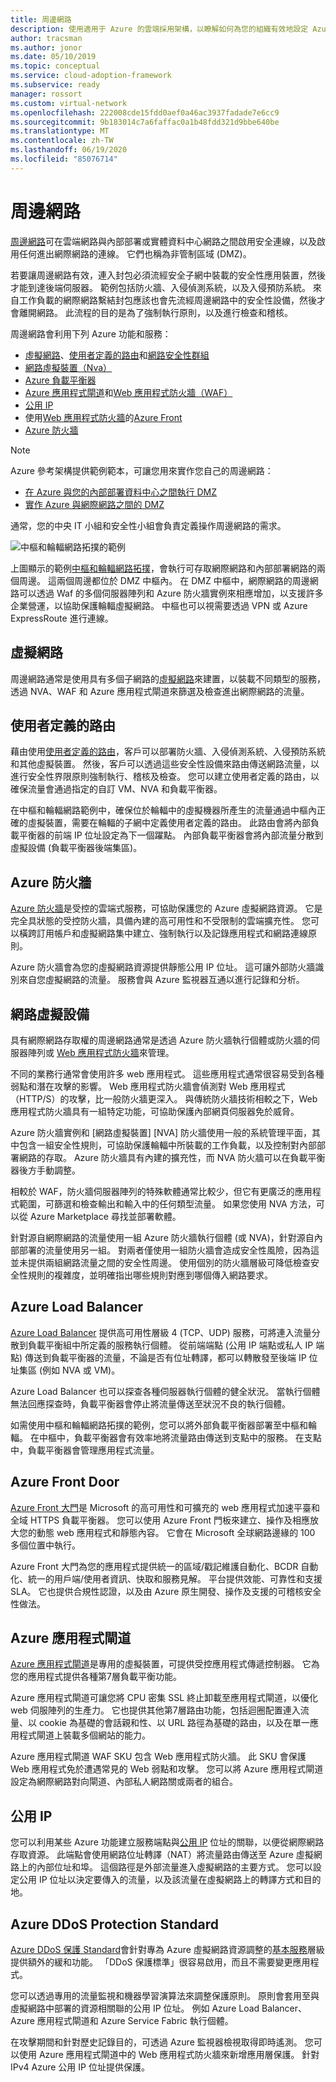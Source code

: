 ```yaml
---
title: 周邊網路
description: 使用適用于 Azure 的雲端採用架構，以瞭解如何為您的組織有效地設定 Azure。
author: tracsman
ms.author: jonor
ms.date: 05/10/2019
ms.topic: conceptual
ms.service: cloud-adoption-framework
ms.subservice: ready
manager: rossort
ms.custom: virtual-network
ms.openlocfilehash: 222008cde15fdd0aef0a46ac3937fadade7e6cc9
ms.sourcegitcommit: 9b183014c7a6faffac0a1b48fdd321d9bbe640be
ms.translationtype: MT
ms.contentlocale: zh-TW
ms.lasthandoff: 06/19/2020
ms.locfileid: "85076714"
---
```

<!-- cSpell:ignore tracsman jonor rossort NVAs WAFs -->

# <a name="perimeter-networks"></a>周邊網路

[周邊網路][perimeter-network]可在雲端網路與內部部署或實體資料中心網路之間啟用安全連線，以及啟用任何進出網際網路的連線。 它們也稱為非管制區域 (DMZ)。

若要讓周邊網路有效，連入封包必須流經安全子網中裝載的安全性應用裝置，然後才能到達後端伺服器。 範例包括防火牆、入侵偵測系統，以及入侵預防系統。 來自工作負載的網際網路繫結封包應該也會先流經周邊網路中的安全性設備，然後才會離開網路。 此流程的目的是為了強制執行原則，以及進行檢查和稽核。

周邊網路會利用下列 Azure 功能和服務：

- [虛擬網路][virtual-networks]、[使用者定義的路由][user-defined-routes]和[網路安全性群組][network-security-groups]
- [網路虛擬裝置（Nva）][network-virtual-appliances]
- [Azure 負載平衡器][alb]
- [Azure 應用程式閘道][appgw]和[Web 應用程式防火牆（WAF）][appgwwaf]
- [公用 IP][PIP]
- 使用[Web 應用程式防火牆][afdwaf]的[Azure Front][afd]
- [Azure 防火牆][Azure-firewall]

> [!NOTE]
> Azure 參考架構提供範例範本，可讓您用來實作您自己的周邊網路：
>
> - [在 Azure 與您的內部部署資料中心之間執行 DMZ](https://docs.microsoft.com/azure/architecture/reference-architectures/dmz/secure-vnet-dmz)
> - [實作 Azure 與網際網路之間的 DMZ](https://docs.microsoft.com/azure/architecture/reference-architectures/dmz/secure-vnet-dmz?toc=/azure/cloud-adoption-framework/toc.json&bc=/azure/cloud-adoption-framework/_bread/toc.json)

通常，您的中央 IT 小組和安全性小組會負責定義操作周邊網路的需求。

![中樞和輪輻網路拓撲的範例](../../_images/azure-best-practices/network-high-level-perimeter-networks.png)

上圖顯示的範例[中樞和輪輻網路拓撲](./hub-spoke-network-topology.md)，會執行可存取網際網路和內部部署網路的兩個周邊。 這兩個周邊都位於 DMZ 中樞內。 在 DMZ 中樞中，網際網路的周邊網路可以透過 Waf 的多個伺服器陣列和 Azure 防火牆實例來相應增加，以支援許多企業營運，以協助保護輪輻虛擬網路。 中樞也可以視需要透過 VPN 或 Azure ExpressRoute 進行連線。

## <a name="virtual-networks"></a>虛擬網路

周邊網路通常是使用具有多個子網路的[虛擬網路][virtual-networks]來建置，以裝載不同類型的服務，透過 NVA、WAF 和 Azure 應用程式閘道來篩選及檢查進出網際網路的流量。

## <a name="user-defined-routes"></a>使用者定義的路由

藉由使用[使用者定義的路由][user-defined-routes]，客戶可以部署防火牆、入侵偵測系統、入侵預防系統和其他虛擬裝置。 然後，客戶可以透過這些安全性設備來路由傳送網路流量，以進行安全性界限原則強制執行、稽核及檢查。 您可以建立使用者定義的路由，以確保流量會通過指定的自訂 VM、NVA 和負載平衡器。

在中樞和輪輻網路範例中，確保位於輪輻中的虛擬機器所產生的流量通過中樞內正確的虛擬裝置，需要在輪輻的子網中定義使用者定義的路由。 此路由會將內部負載平衡器的前端 IP 位址設定為下一個躍點。 內部負載平衡器會將內部流量分散到虛擬設備 (負載平衡器後端集區)。

## <a name="azure-firewall"></a>Azure 防火牆

[Azure 防火牆][Azure-firewall]是受控的雲端式服務，可協助保護您的 Azure 虛擬網路資源。 它是完全具狀態的受控防火牆，具備內建的高可用性和不受限制的雲端擴充性。 您可以橫跨訂用帳戶和虛擬網路集中建立、強制執行以及記錄應用程式和網路連線原則。

Azure 防火牆會為您的虛擬網路資源提供靜態公用 IP 位址。 這可讓外部防火牆識別來自您虛擬網路的流量。 服務會與 Azure 監視器互通以進行記錄和分析。

## <a name="network-virtual-appliances"></a>網路虛擬設備

具有網際網路存取權的周邊網路通常是透過 Azure 防火牆執行個體或防火牆的伺服器陣列或 [Web 應用程式防火牆][afdwaf]來管理。

不同的業務行通常會使用許多 web 應用程式。 這些應用程式通常很容易受到各種弱點和潛在攻擊的影響。 Web 應用程式防火牆會偵測對 Web 應用程式（HTTP/S）的攻擊，比一般防火牆更深入。 與傳統防火牆技術相較之下，Web 應用程式防火牆具有一組特定功能，可協助保護內部網頁伺服器免於威脅。

Azure 防火牆實例和 [網路虛擬裝置] [NVA] 防火牆使用一般的系統管理平面，其中包含一組安全性規則，可協助保護輪輻中所裝載的工作負載，以及控制對內部部署網路的存取。 Azure 防火牆具有內建的擴充性，而 NVA 防火牆可以在負載平衡器後方手動調整。

相較於 WAF，防火牆伺服器陣列的特殊軟體通常比較少，但它有更廣泛的應用程式範圍，可篩選和檢查輸出和輸入中的任何類型流量。 如果您使用 NVA 方法，可以從 Azure Marketplace 尋找並部署軟體。

針對源自網際網路的流量使用一組 Azure 防火牆執行個體 (或 NVA)，針對源自內部部署的流量使用另一組。 對兩者僅使用一組防火牆會造成安全性風險，因為這並未提供兩組網路流量之間的安全性周邊。 使用個別的防火牆層級可降低檢查安全性規則的複雜度，並明確指出哪些規則對應到哪個傳入網路要求。

## <a name="azure-load-balancer"></a>Azure Load Balancer

[Azure Load Balancer][alb] 提供高可用性層級 4 (TCP、UDP) 服務，可將連入流量分散到負載平衡組中所定義的服務執行個體。 從前端端點 (公用 IP 端點或私人 IP 端點) 傳送到負載平衡器的流量，不論是否有位址轉譯，都可以轉散發至後端 IP 位址集區 (例如 NVA 或 VM)。

Azure Load Balancer 也可以探查各種伺服器執行個體的健全狀況。 當執行個體無法回應探查時，負載平衡器會停止將流量傳送至狀況不良的執行個體。

如需使用中樞和輪輻網路拓撲的範例，您可以將外部負載平衡器部署至中樞和輪輻。 在中樞中，負載平衡器會有效率地將流量路由傳送到支點中的服務。 在支點中，負載平衡器會管理應用程式流量。

## <a name="azure-front-door"></a>Azure Front Door

[Azure Front 大門][afd]是 Microsoft 的高可用性和可擴充的 web 應用程式加速平臺和全域 HTTPS 負載平衡器。 您可以使用 Azure Front 門板來建立、操作及相應放大您的動態 web 應用程式和靜態內容。 它會在 Microsoft 全球網路邊緣的 100 多個位置中執行。

Azure Front 大門為您的應用程式提供統一的區域/戳記維護自動化、BCDR 自動化、統一的用戶端/使用者資訊、快取和服務見解。 平台提供效能、可靠性和支援 SLA。 它也提供合規性認證，以及由 Azure 原生開發、操作及支援的可稽核安全性做法。

## <a name="azure-application-gateway"></a>Azure 應用程式閘道

[Azure 應用程式閘道][appgw]是專用的虛擬裝置，可提供受控應用程式傳遞控制器。 它為您的應用程式提供各種第7層負載平衡功能。

<!-- docsTest:ignore "application gateway" TODO -->

Azure 應用程式閘道可讓您將 CPU 密集 SSL 終止卸載至應用程式閘道，以優化 web 伺服陣列的生產力。 它也提供其他第7層路由功能，包括迴圈配置連入流量、以 cookie 為基礎的會話親和性、以 URL 路徑為基礎的路由，以及在單一應用程式閘道上裝載多個網站的能力。

Azure 應用程式閘道 WAF SKU 包含 Web 應用程式防火牆。 此 SKU 會保護 Web 應用程式免於遭遇常見的 Web 弱點和攻擊。 您可以將 Azure 應用程式閘道設定為網際網路對向閘道、內部私人網路關或兩者的組合。

## <a name="public-ips"></a>公用 IP

您可以利用某些 Azure 功能建立服務端點與[公用 IP][PIP] 位址的關聯，以便從網際網路存取資源。 此端點會使用網路位址轉譯（NAT）將流量路由傳送至 Azure 虛擬網路上的內部位址和埠。 這個路徑是外部流量進入虛擬網路的主要方式。 您可以設定公用 IP 位址以決定要傳入的流量，以及該流量在虛擬網路上的轉譯方式和目的地。

## <a name="azure-ddos-protection-standard"></a>Azure DDoS Protection Standard

[Azure DDoS 保護 Standard][DDoS]會針對專為 Azure 虛擬網路資源調整的[基本服務][DDoS]層級提供額外的緩和功能。 「DDoS 保護標準」很容易啟用，而且不需要變更應用程式。

您可以透過專用的流量監視和機器學習演算法來調整保護原則。 原則會套用至與虛擬網路中部署的資源相關聯的公用 IP 位址。 例如 Azure Load Balancer、Azure 應用程式閘道和 Azure Service Fabric 執行個體。

在攻擊期間和針對歷史記錄目的，可透過 Azure 監視器檢視取得即時遙測。 您可以使用 Azure 應用程式閘道中的 Web 應用程式防火牆來新增應用層保護。 針對 IPv4 Azure 公用 IP 位址提供保護。

<!-- links -->

[Virtual-networks]: https://docs.microsoft.com/azure/virtual-network/virtual-networks-overview
[Network-security-groups]: https://docs.microsoft.com/azure/virtual-network/virtual-networks-nsg
[User-defined-routes]: https://docs.microsoft.com/azure/virtual-network/virtual-networks-udr-overview
[Network-virtual-appliances]: https://docs.microsoft.com/azure/architecture/reference-architectures/dmz/nva-ha
[Azure-firewall]: https://docs.microsoft.com/azure/firewall/overview
[Perimeter-network]: https://docs.microsoft.com/azure/best-practices-network-security
[Alb]: https://docs.microsoft.com/azure/load-balancer/load-balancer-overview
[DDoS]: https://docs.microsoft.com/azure/virtual-network/ddos-protection-overview
[PIP]: https://docs.microsoft.com/azure/virtual-network/virtual-network-public-ip-address
[Afd]: https://docs.microsoft.com/azure/frontdoor/front-door-overview
[Afdwaf]: https://docs.microsoft.com/azure/frontdoor/waf-overview
[Appgw]: https://docs.microsoft.com/azure/application-gateway/application-gateway-introduction
[Appgwwaf]: https://docs.microsoft.com/azure/application-gateway/application-gateway-web-application-firewall-overview
